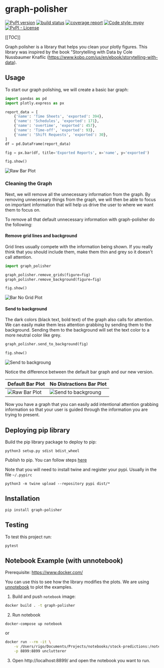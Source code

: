 # graph-polisher

[![PyPI version](https://badge.fury.io/py/graph-polisher.svg)](https://pypi.org/project/graph-polisher/)
[![build status](https://gitlab.com/rigogsilva/graph-polisher/badges/main/pipeline.svg)](https://gitlab.com/rigogsilva/graph-polisher/commits/main)
[![coverage report](https://gitlab.com/rigogsilva/graph-polisher/badges/main/coverage.svg)](https://gitlab.com/rigogsilva/graph-polisher/commits/main)
[![Code style: mypy](https://img.shields.io/badge/code%20style-mypy-white)](http://mypy-lang.org/)
[![PyPI - License](https://img.shields.io/pypi/l/graph-polisher)](https://pypi.org/project/graph-polisher/)

[[_TOC_]]

Graph polisher is a library that helps you clean your plotly figures. 
This library was inspired by the book "Storytelling with Data by Cole
Nussbaumer Knaflic (https://www.kobo.com/us/en/ebook/storytelling-with-data).

## Usage

To start our graph polishing, we will create a basic bar graph:

```python
import pandas as pd
import plotly.express as px

report_data = [
    {'name': 'Time Sheets', 'exported': 394},
    {'name': 'Schedules', 'exported': 171},
    {'name': 'overtime', 'exported': 457},
    {'name': 'Time-off', 'exported': 93},
    {'name': 'Shift Requests', 'exported': 30},
]
df = pd.DataFrame(report_data)

fig = px.bar(df, title='Exported Reports', x='name', y='exported')

fig.show()
```

![Raw Bar Plot](resources/images/raw-bar.png)

### Cleaning the Graph

Next, we will remove all the unnecessary information from the graph. By removing
unnecessary things from the graph, we will then be able to focus on important
information that will help us drive the user to where we want them to focus on. 

To remove all that default unnecessary information with graph-polisher
do the following:

#### Remove grid lines and background

Grid lines usually compete with the information being shown. If you really think
that you should include them, make them thin and grey so it doesn't call
attention.

```python
import graph_polisher

graph_polisher.remove_grids(figure=fig)
graph_polisher.remove_background(figure=fig) 

fig.show()
```

![Bar No Grid Plot](resources/images/bar-nogrid.png)

#### Send to background

The dark colors (black text, bold text) of the graph also calls for attention.
We can easily make them less attention grabbing by sending them to
the background. Sending them to the background will set the text color to a more neutral
color like grey. 

```python
graph_polisher.send_to_background(fig)

fig.show()
```

![Send to backgroung](resources/images/send-to-background.png)

Notice the difference between the default bar graph and our new version. 

| Default Bar Plot                              | No Distractions Bar Plot                                         |
|-----------------------------------------------|:-----------------------------------------------------------------|
| ![Raw Bar Plot](resources/images/raw-bar.png) |  ![Send to backgroung](resources/images/send-to-background.png)  |

Now you have a graph that you can easily add intentional attention grabbing
information so that your user is guided through the information you are trying
to present.

## Deploying pip library

Build the pip library package to deploy to pip:

```shell script
python3 setup.py sdist bdist_wheel
```

Publish to pip. You can follow steps [here](https://docs.gitlab.com/ee/user/packages/pypi_repository/) 

Note that you will need to install twine and register your pypi. Usually in the file
`~/.pypirc`

```shell script
python3 -m twine upload --repository pypi dist/*
```

## Installation

```shell script
pip install graph-polisher
```

## Testing

To test this project run:

```shell script
pytest
```

## Notebook Example (with unnotebook)

Prerequisite: https://www.docker.com/

You can use this to see how the library modifies the plots. We are using 
[unnotebook](http://www.unnotebook.com/) to plot the examples. 

1. Build and push `notebook` image:

```bash
docker build . -t graph-polisher
```

2. Run notebook

```shell script
docker-compose up notebook
```

or 

```bash
docker run --rm -it \
    -v /Users/rigo/Documents/Projects/notebooks/stock-predictions:/notebooks \
    -p 8899:8899 unclutterer
```

3. Open http://localhost:8899/ and open the notebook you want to run.

